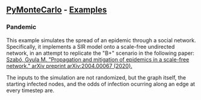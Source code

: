 ## [PyMonteCarlo](../../) - [Examples](../)

### Pandemic
This example simulates the spread of an epidemic through a social network. 
Specifically, it implements a SIR model onto a scale-free undirected network, 
in an attempt to replicate the "B+" scenario in the following paper:    
[Szabó, Gyula M. "Propagation and mitigation of epidemics in a scale-free network." arXiv preprint arXiv:2004.00067 (2020).](https://arxiv.org/abs/2004.00067)

The inputs to the simulation are not randomized, but the graph itself, the 
starting infected nodes, and the odds of infection ocurring along an edge at 
every timestep are. 